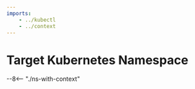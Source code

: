 ```yaml
---
imports:
    - ../kubectl
    - ../context
---
```


# Target Kubernetes Namespace

--8<-- "./ns-with-context"
